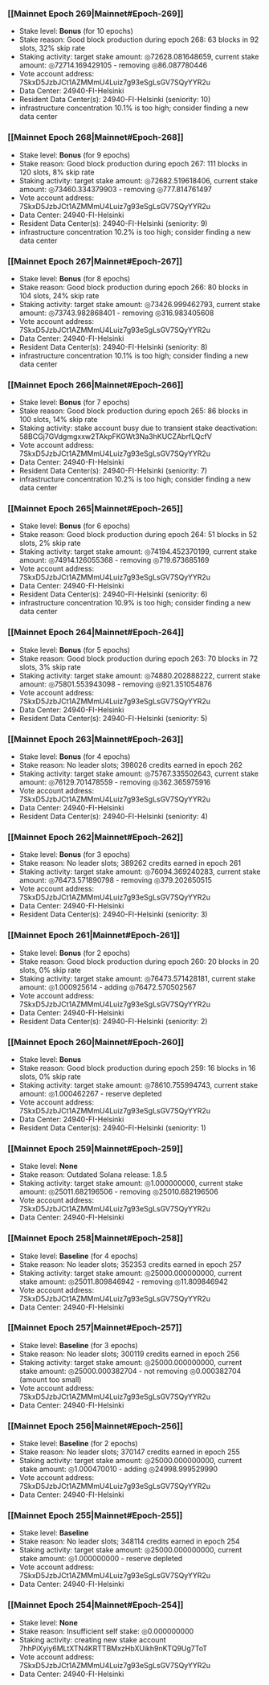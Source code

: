 ### [[Mainnet Epoch 269|Mainnet#Epoch-269]]
* Stake level: **Bonus** (for 10 epochs)
* Stake reason: Good block production during epoch 268: 63 blocks in 92 slots, 32% skip rate
* Staking activity: target stake amount: ◎72628.081648659, current stake amount: ◎72714.169429105 - removing ◎86.087780446
* Vote account address: 7SkxD5JzbJCt1AZMMmU4Luiz7g93eSgLsGV7SQyYYR2u
* Data Center: 24940-FI-Helsinki
* Resident Data Center(s): 24940-FI-Helsinki (seniority: 10)
* infrastructure concentration 10.1% is too high; consider finding a new data center
### [[Mainnet Epoch 268|Mainnet#Epoch-268]]
* Stake level: **Bonus** (for 9 epochs)
* Stake reason: Good block production during epoch 267: 111 blocks in 120 slots, 8% skip rate
* Staking activity: target stake amount: ◎72682.519618406, current stake amount: ◎73460.334379903 - removing ◎777.814761497
* Vote account address: 7SkxD5JzbJCt1AZMMmU4Luiz7g93eSgLsGV7SQyYYR2u
* Data Center: 24940-FI-Helsinki
* Resident Data Center(s): 24940-FI-Helsinki (seniority: 9)
* infrastructure concentration 10.2% is too high; consider finding a new data center
### [[Mainnet Epoch 267|Mainnet#Epoch-267]]
* Stake level: **Bonus** (for 8 epochs)
* Stake reason: Good block production during epoch 266: 80 blocks in 104 slots, 24% skip rate
* Staking activity: target stake amount: ◎73426.999462793, current stake amount: ◎73743.982868401 - removing ◎316.983405608
* Vote account address: 7SkxD5JzbJCt1AZMMmU4Luiz7g93eSgLsGV7SQyYYR2u
* Data Center: 24940-FI-Helsinki
* Resident Data Center(s): 24940-FI-Helsinki (seniority: 8)
* infrastructure concentration 10.1% is too high; consider finding a new data center
### [[Mainnet Epoch 266|Mainnet#Epoch-266]]
* Stake level: **Bonus** (for 7 epochs)
* Stake reason: Good block production during epoch 265: 86 blocks in 100 slots, 14% skip rate
* Staking activity: stake account busy due to transient stake deactivation: 58BCGj7GVdgmgxxw2TAkpFKGWt3Na3hKUCZAbrfLQcfV
* Vote account address: 7SkxD5JzbJCt1AZMMmU4Luiz7g93eSgLsGV7SQyYYR2u
* Data Center: 24940-FI-Helsinki
* Resident Data Center(s): 24940-FI-Helsinki (seniority: 7)
* infrastructure concentration 10.2% is too high; consider finding a new data center
### [[Mainnet Epoch 265|Mainnet#Epoch-265]]
* Stake level: **Bonus** (for 6 epochs)
* Stake reason: Good block production during epoch 264: 51 blocks in 52 slots, 2% skip rate
* Staking activity: target stake amount: ◎74194.452370199, current stake amount: ◎74914.126055368 - removing ◎719.673685169
* Vote account address: 7SkxD5JzbJCt1AZMMmU4Luiz7g93eSgLsGV7SQyYYR2u
* Data Center: 24940-FI-Helsinki
* Resident Data Center(s): 24940-FI-Helsinki (seniority: 6)
* infrastructure concentration 10.9% is too high; consider finding a new data center
### [[Mainnet Epoch 264|Mainnet#Epoch-264]]
* Stake level: **Bonus** (for 5 epochs)
* Stake reason: Good block production during epoch 263: 70 blocks in 72 slots, 3% skip rate
* Staking activity: target stake amount: ◎74880.202888222, current stake amount: ◎75801.553943098 - removing ◎921.351054876
* Vote account address: 7SkxD5JzbJCt1AZMMmU4Luiz7g93eSgLsGV7SQyYYR2u
* Data Center: 24940-FI-Helsinki
* Resident Data Center(s): 24940-FI-Helsinki (seniority: 5)
### [[Mainnet Epoch 263|Mainnet#Epoch-263]]
* Stake level: **Bonus** (for 4 epochs)
* Stake reason: No leader slots; 398026 credits earned in epoch 262
* Staking activity: target stake amount: ◎75767.335502643, current stake amount: ◎76129.701478559 - removing ◎362.365975916
* Vote account address: 7SkxD5JzbJCt1AZMMmU4Luiz7g93eSgLsGV7SQyYYR2u
* Data Center: 24940-FI-Helsinki
* Resident Data Center(s): 24940-FI-Helsinki (seniority: 4)
### [[Mainnet Epoch 262|Mainnet#Epoch-262]]
* Stake level: **Bonus** (for 3 epochs)
* Stake reason: No leader slots; 389262 credits earned in epoch 261
* Staking activity: target stake amount: ◎76094.369240283, current stake amount: ◎76473.571890798 - removing ◎379.202650515
* Vote account address: 7SkxD5JzbJCt1AZMMmU4Luiz7g93eSgLsGV7SQyYYR2u
* Data Center: 24940-FI-Helsinki
* Resident Data Center(s): 24940-FI-Helsinki (seniority: 3)
### [[Mainnet Epoch 261|Mainnet#Epoch-261]]
* Stake level: **Bonus** (for 2 epochs)
* Stake reason: Good block production during epoch 260: 20 blocks in 20 slots, 0% skip rate
* Staking activity: target stake amount: ◎76473.571428181, current stake amount: ◎1.000925614 - adding ◎76472.570502567
* Vote account address: 7SkxD5JzbJCt1AZMMmU4Luiz7g93eSgLsGV7SQyYYR2u
* Data Center: 24940-FI-Helsinki
* Resident Data Center(s): 24940-FI-Helsinki (seniority: 2)
### [[Mainnet Epoch 260|Mainnet#Epoch-260]]
* Stake level: **Bonus**
* Stake reason: Good block production during epoch 259: 16 blocks in 16 slots, 0% skip rate
* Staking activity: target stake amount: ◎78610.755994743, current stake amount: ◎1.000462267 - reserve depleted
* Vote account address: 7SkxD5JzbJCt1AZMMmU4Luiz7g93eSgLsGV7SQyYYR2u
* Data Center: 24940-FI-Helsinki
* Resident Data Center(s): 24940-FI-Helsinki (seniority: 1)
### [[Mainnet Epoch 259|Mainnet#Epoch-259]]
* Stake level: **None**
* Stake reason: Outdated Solana release: 1.8.5
* Staking activity: target stake amount: ◎1.000000000, current stake amount: ◎25011.682196506 - removing ◎25010.682196506
* Vote account address: 7SkxD5JzbJCt1AZMMmU4Luiz7g93eSgLsGV7SQyYYR2u
* Data Center: 24940-FI-Helsinki
### [[Mainnet Epoch 258|Mainnet#Epoch-258]]
* Stake level: **Baseline** (for 4 epochs)
* Stake reason: No leader slots; 352353 credits earned in epoch 257
* Staking activity: target stake amount: ◎25000.000000000, current stake amount: ◎25011.809846942 - removing ◎11.809846942
* Vote account address: 7SkxD5JzbJCt1AZMMmU4Luiz7g93eSgLsGV7SQyYYR2u
* Data Center: 24940-FI-Helsinki
### [[Mainnet Epoch 257|Mainnet#Epoch-257]]
* Stake level: **Baseline** (for 3 epochs)
* Stake reason: No leader slots; 300119 credits earned in epoch 256
* Staking activity: target stake amount: ◎25000.000000000, current stake amount: ◎25000.000382704 - not removing ◎0.000382704 (amount too small)
* Vote account address: 7SkxD5JzbJCt1AZMMmU4Luiz7g93eSgLsGV7SQyYYR2u
* Data Center: 24940-FI-Helsinki
### [[Mainnet Epoch 256|Mainnet#Epoch-256]]
* Stake level: **Baseline** (for 2 epochs)
* Stake reason: No leader slots; 370147 credits earned in epoch 255
* Staking activity: target stake amount: ◎25000.000000000, current stake amount: ◎1.000470010 - adding ◎24998.999529990
* Vote account address: 7SkxD5JzbJCt1AZMMmU4Luiz7g93eSgLsGV7SQyYYR2u
* Data Center: 24940-FI-Helsinki
### [[Mainnet Epoch 255|Mainnet#Epoch-255]]
* Stake level: **Baseline**
* Stake reason: No leader slots; 348114 credits earned in epoch 254
* Staking activity: target stake amount: ◎25000.000000000, current stake amount: ◎1.000000000 - reserve depleted
* Vote account address: 7SkxD5JzbJCt1AZMMmU4Luiz7g93eSgLsGV7SQyYYR2u
* Data Center: 24940-FI-Helsinki
### [[Mainnet Epoch 254|Mainnet#Epoch-254]]
* Stake level: **None**
* Stake reason: Insufficient self stake: ◎0.000000000
* Staking activity: creating new stake account 7hhPiXyiy6MLtXTN4KRTTBMxzHbXUikh9nKTQ9Ug7ToT
* Vote account address: 7SkxD5JzbJCt1AZMMmU4Luiz7g93eSgLsGV7SQyYYR2u
* Data Center: 24940-FI-Helsinki